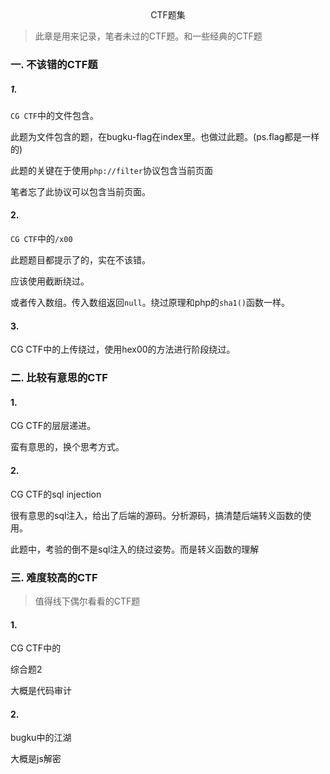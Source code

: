 <center>CTF题集</center>

> 此章是用来记录，笔者未过的CTF题。和一些经典的CTF题





### 一.	不该错的CTF题

##### 1.	

`CG CTF`中的文件包含。



此题为文件包含的题，在bugku-flag在index里。也做过此题。(ps.flag都是一样的)

此题的关键在于使用`php://filter`协议包含当前页面

笔者忘了此协议可以包含当前页面。





#### 2.	

`CG CTF`中的`/x00`

此题题目都提示了的，实在不该错。

应该使用截断绕过。

或者传入数组。传入数组返回`null`。绕过原理和php的`sha1()`函数一样。



#### 3.	

CG  CTF中的上传绕过，使用hex00的方法进行阶段绕过。



### 二.	比较有意思的CTF



#### 1.	

CG CTF的层层递进。

蛮有意思的，换个思考方式。





#### 2.	

CG CTF的sql injection



很有意思的sql注入，给出了后端的源码。分析源码，搞清楚后端转义函数的使用。

此题中，考验的倒不是sql注入的绕过姿势。而是转义函数的理解





### 三.	难度较高的CTF

> 值得线下偶尔看看的CTF题





#### 1.	

CG  CTF中的

综合题2

大概是代码审计



#### 2.

bugku中的江湖

大概是js解密
